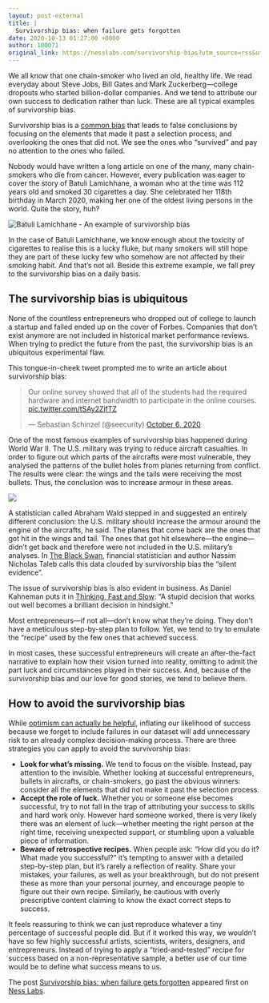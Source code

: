 ```yaml
---
layout: post-external
title: |
  Survivorship bias: when failure gets forgotten
date: 2020-10-13 01:27:00 +0000
author: 100071
original_link: https://nesslabs.com/survivorship-bias?utm_source=rss&utm_medium=rss&utm_campaign=survivorship-bias
---
```


We all know that one chain-smoker who lived an old, healthy life. We read everyday about Steve Jobs, Bill Gates and Mark Zuckerberg—college dropouts who started billion-dollar companies. And we tend to attribute our own success to dedication rather than luck. These are all typical examples of survivorship bias.

Survivorship bias is a [common bias](https://nesslabs.com/tag/cognitive-biases) that leads to false conclusions by focusing on the elements that made it past a selection process, and overlooking the ones that did not. We see the ones who “survived” and pay no attention to the ones who failed.

Nobody would have written a long article on one of the many, many chain-smokers who die from cancer. However, every publication was eager to cover the story of Batuli Lamichhane, a woman who at the time was 112 years old and smoked 30 cigarettes a day. She celebrated her 118th birthday in March 2020, making her one of the oldest living persons in the world. Quite the story, huh?

![Batuli Lamichhane - An example of survivorship bias](https://nesslabs.com/wp-content/uploads/2020/10/survivorship-bias-smoking-old-woman.jpg)

In the case of Batuli Lamichhane, we know enough about the toxicity of cigarettes to realise this is a lucky fluke, but many smokers will still hope they are part of these lucky few who somehow are not affected by their smoking habit. And that’s not all. Beside this extreme example, we fall prey to the survivorship bias on a daily basis.

## The survivorship bias is ubiquitous

None of the countless entrepreneurs who dropped out of college to launch a startup and failed ended up on the cover of Forbes. Companies that don’t exist anymore are not included in historical market performance reviews. When trying to predict the future from the past, the survivorship bias is an ubiquitous experimental flaw.

This tongue-in-cheek tweet prompted me to write an article about survivorship bias:

> Our online survey showed that all of the students had the required hardware and internet bandwidth to participate in the online courses. [pic.twitter.com/tSAy2ZjfTZ](https://t.co/tSAy2ZjfTZ)
> 
> — Sebastian Schinzel (@seecurity) [October 6, 2020](https://twitter.com/seecurity/status/1313386883251142657?ref_src=twsrc#5Etfw)

One of the most famous examples of survivorship bias happened during World War II. The U.S. military was trying to reduce aircraft casualties. In order to figure out which parts of the aircrafts were most vulnerable, they analysed the patterns of the bullet holes from planes returning from conflict. The results were clear: the wings and the tails were receiving the most bullets. Thus, the conclusion was to increase armour in these areas.

![](https://nesslabs.com/wp-content/uploads/2020/10/before-after-planes-survivorship-bias.jpeg)

A statistician called Abraham Wald stepped in and suggested an entirely different conclusion: the U.S. military should increase the armour around the engine of the aircrafts, he said. The planes that come back are the ones that got hit in the wings and tail. The ones that got hit elsewhere—the engine—didn’t get back and therefore were not included in the U.S. military’s analyses. In [The Black Swan](https://amzn.to/2H4Dfuc), financial statistician and author Nassim Nicholas Taleb calls this data clouded by survivorship bias the “silent evidence”.

The issue of survivorship bias is also evident in business. As Daniel Kahneman puts it in [Thinking, Fast and Slow](https://amzn.to/2YR6SmM): “A stupid decision that works out well becomes a brilliant decision in hindsight.”

Most entrepreneurs—if not all—don’t know what they’re doing. They don’t have a meticulous step-by-step plan to follow. Yet, we tend to try to emulate the “recipe” used by the few ones that achieved success.

In most cases, these successful entrepreneurs will create an after-the-fact narrative to explain how their vision turned into reality, omitting to admit the part luck and circumstances played in their success. And, because of the survivorship bias and our love for good stories, we tend to believe them.

## How to avoid the survivorship bias

While [optimism can actually be helpful](https://nesslabs.com/hope-optimism), inflating our likelihood of success because we forget to include failures in our dataset will add unnecessary risk to an already complex decision-making process. There are three strategies you can apply to avoid the survivorship bias:

- **Look for what’s missing.** We tend to focus on the visible. Instead, pay attention to the invisible. Whether looking at successful entrepreneurs, bullets in aircrafts, or chain-smokers, go past the obvious winners: consider all the elements that did not make it past the selection process.
- **Accept the role of luck.** Whether you or someone else becomes successful, try to not fall in the trap of attributing your success to skills and hard work only. However hard someone worked, there is very likely there was an element of luck—whether meeting the right person at the right time, receiving unexpected support, or stumbling upon a valuable piece of information.
- **Beware of retrospective recipes.** When people ask: “How did you do it? What made you successful?” it’s tempting to answer with a detailed step-by-step plan, but it’s rarely a reflection of reality. Share your mistakes, your failures, as well as your breakthrough, but do not present these as more than your personal journey, and encourage people to figure out their own recipe. Similarly, be cautious with overly prescriptive content claiming to know the exact correct steps to success.

It feels reassuring to think we can just reproduce whatever a tiny percentage of successful people did. But if it worked this way, we wouldn’t have so few highly successful artists, scientists, writers, designers, and entrepreneurs. Instead of trying to apply a “tried-and-tested” recipe for success based on a non-representative sample, a better use of our time would be to define what success means to us.

The post [Survivorship bias: when failure gets forgotten](https://nesslabs.com/survivorship-bias) appeared first on [Ness Labs](https://nesslabs.com).
